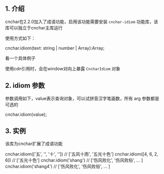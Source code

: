 
## 1. 介绍

cnchar在2.2.0加入了成语功能，启用该功能需要安装 `cnchar-idiom` 功能库，该库可以独立于cnchar主库运行

使用方式如下：

<div>
  <highlight-code lang='typescript'>
cnchar.idiom(text: string | number | Array<string|number>):Array<string>;
  </highlight-code>
</div>

看一个具体例子

<div>
  <codebox id='idiom' :fold='true'></codebox>
</div>

使用cdn引用时，会在window对向上暴露 `CncharIdiom` 对象

## 2. idiom 参数

参数调用如下，value表示查询对象，可以试拼音汉字笔画数，所有 arg 参数都是可选的

<div>
  <highlight-code lang='typescript'>
cnchar.idiom(value);
  </highlight-code>
</div>

## 3. 实例


该库为cnchar扩展了成语功能

<div>
  <highlight-code lang='javascript'>
cnchar.idiom(['五', '', '十', '']) // ['五风十雨', '五光十色']
cnchar.idiom([4, 6, 2, 6]) // ['五光十色']
cnchar.idiom('shang') // ['伤风败化', '伤风败俗', ... ]
cnchar.idiom('shang4') // ['伤风败化', '伤风败俗', ... ]
  </highlight-code>
</div>


